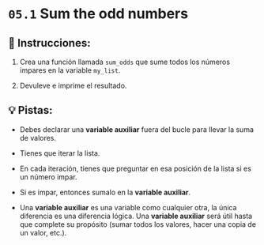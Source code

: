 # `05.1` Sum the odd numbers

## 📝 Instrucciones:

1. Crea una función llamada `sum_odds` que sume todos los números impares en la variable `my_list`.

2. Devuleve e imprime el resultado.

## 💡 Pistas:

- Debes declarar una **variable auxiliar** fuera del bucle para llevar la suma de valores.

- Tienes que iterar la lista.

- En cada iteración, tienes que preguntar en esa posición de la lista si es un número impar.

- Si es impar, entonces sumalo en la **variable auxiliar**.

- Una **variable auxiliar** es una variable como cualquier otra, la única diferencia es una diferencia lógica. Una **variable auxiliar** será útil hasta que complete su propósito (sumar todos los valores, hacer una copia de un valor, etc.).
